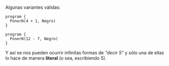 Algunas variantes válidas:

```puppet
program {
  PonerN(4 + 1, Negro)
}
```

```puppet
program {
  PonerN(12 - 7, Negro)
}
```


Y así se nos pueden ocurrir infinitas formas de _"decir 5"_ y sólo una de ellas lo hace de manera **literal** (o sea, escribiendo 5).